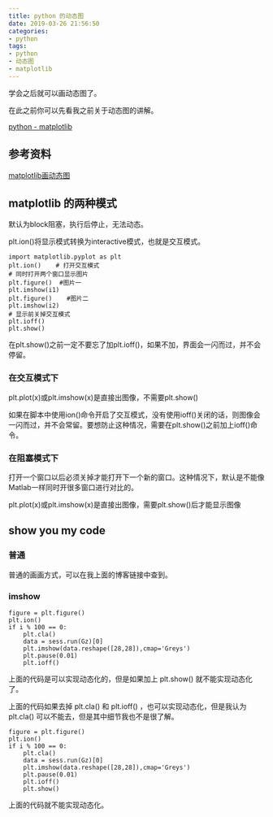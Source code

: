 ```yaml
---
title: python 的动态图
date: 2019-03-26 21:56:50
categories:
- python
tags:
- python
- 动态图
- matplotlib
---
```

学会之后就可以画动态图了。

<!-- more -->

在此之前你可以先看我之前关于动态图的讲解。

[python - matplotlib](https://benpaodewoniu.github.io/2018/05/23/python2/)

## 参考资料

[matplotlib画动态图](https://www.jianshu.com/p/839a6560e307)

## matplotlib 的两种模式

默认为block阻塞，执行后停止，无法动态。

plt.ion()将显示模式转换为interactive模式，也就是交互模式。

	import matplotlib.pyplot as plt
	plt.ion()    # 打开交互模式
	# 同时打开两个窗口显示图片
	plt.figure()  #图片一
	plt.imshow(i1)
	plt.figure()    #图片二
	plt.imshow(i2)
	# 显示前关掉交互模式
	plt.ioff()
	plt.show()

在plt.show()之前一定不要忘了加plt.ioff()，如果不加，界面会一闪而过，并不会停留。

### 在交互模式下

plt.plot(x)或plt.imshow(x)是直接出图像，不需要plt.show()

如果在脚本中使用ion()命令开启了交互模式，没有使用ioff()关闭的话，则图像会一闪而过，并不会常留。要想防止这种情况，需要在plt.show()之前加上ioff()命令。

### 在阻塞模式下

打开一个窗口以后必须关掉才能打开下一个新的窗口。这种情况下，默认是不能像Matlab一样同时开很多窗口进行对比的。

plt.plot(x)或plt.imshow(x)是直接出图像，需要plt.show()后才能显示图像

## show you my code

### 普通

普通的画画方式，可以在我上面的博客链接中查到。

### imshow

	figure = plt.figure()
	plt.ion()
	if i % 100 == 0:
		plt.cla()
		data = sess.run(Gz)[0]
		plt.imshow(data.reshape([28,28]),cmap='Greys')
		plt.pause(0.01)
		plt.ioff()

上面的代码是可以实现动态化的，但是如果加上 plt.show() 就不能实现动态化了。

上面的代码如果去掉 plt.cla() 和 plt.ioff() ，也可以实现动态化，但是我认为 plt.cla() 可以不能去，但是其中细节我也不是很了解。

	figure = plt.figure()
	plt.ion()
	if i % 100 == 0:
		plt.cla()
		data = sess.run(Gz)[0]
		plt.imshow(data.reshape([28,28]),cmap='Greys')
		plt.pause(0.01)
		plt.ioff()
		plt.show()
		
上面的代码就不能实现动态化。


